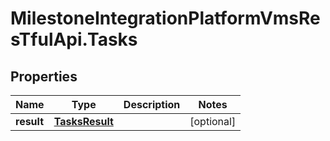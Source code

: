 # MilestoneIntegrationPlatformVmsResTfulApi.Tasks

## Properties
Name | Type | Description | Notes
------------ | ------------- | ------------- | -------------
**result** | [**TasksResult**](TasksResult.md) |  | [optional] 
